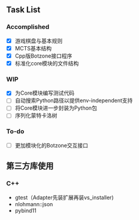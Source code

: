 ## Task List

### Accomplished

- [x] 游戏棋盘与基本规则
- [x] MCTS基本结构
- [x] Cpp版Botzone接口程序
- [x] 标准化core模块的文件结构

### WIP

- [x] 为Core模块编写测试代码
- [ ] 自动搜索Python路径以提供env-independent支持
- [ ] 将Core模块进一步封装为Python包
- [ ] 序列化蒙特卡洛树

### To-do

- [ ] 更加模块化的Botzone交互接口




## 第三方库使用

### C++

* gtest（Adapter先装扩展再装vs_installer)
* nlohmann::json
* pybind11